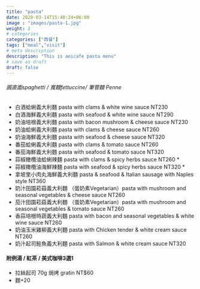 ```yaml
---
title: "pasta"
date: 2020-03-14T15:40:24+06:00
image : "images/pasta-1.jpg"
weight: 2
# categories
categories: ["西餐"]
tags: ["meal","visit"]
# meta description
description: "This is aeicafe pasta menu"
# save as draft
draft: false
---
```

###### 圓直面spaghetti / 寬麵fettuccine/ 筆管麵 Penne

- 白酒蛤蜊義大利麵 pasta with clams & white wine sauce   NT230 
- 白酒海鮮義大利麵 pasta with seafood & white wine sauce  NT290
- 奶油培根義大利麵 pasta with bacon mushroom & cheese sauce  NT230
- 奶油蛤蜊義大利麵 pasta with clams & cheese sauce  NT260
- 奶油海鮮義大利麵 pasta with seafood & cheese sauce   NT320
- 番茄蛤蜊義大利麵 pasta with clams & tomato sauce  NT260
- 番茄海鮮義大利麵 pasta with seafood & tomato sauce  NT320
- 蒜椒橄欖油蛤蜊辣麵 pasta with clams & spicy herbs sauce  NT260 *
- 蒜椒橄欖油海鮮辣麵 pasta with seafood & spicy herbs sauce  NT320 *
- 拿坡里小肉丸海鮮義大利麵 pasta & seafood & Italian sausage with Naples style  NT360
- 奶汁田園菘菇義大利麵 （蛋奶素Vegetarian）pasta with mushroom and seasonal vegetables & cheese sauce  NT260
- 茄汁田園菘菇義大利麵 （蛋奶素Vegetarian）pasta with mushroom and seasonal vegetables & tomato sauce  NT260
- 香蒜培根時蔬義大利麵 pasta with bacon and seasonal vegetables & white wine sauce  NT260
- 奶油玉米雞柳義大利麵 pasta with Chicken tender & white cream sauce  NT260
- 奶汁起司鮭魚義大利麵  pasta with Salmon & white cream sauce   NT320


#### 附例湯 / 紅茶 / 美式咖啡3選1
+ 拉絲起司 70g 焗烤 gratin NT$60
+ 麵+20 



